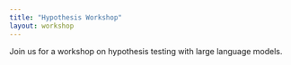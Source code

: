 ```yaml
---
title: "Hypothesis Workshop"
layout: workshop
---
```

Join us for a workshop on hypothesis testing with large language models.